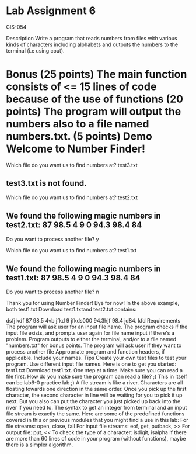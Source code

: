 # Lab Assignment 6
 CIS-054


Description
Write a program that reads numbers from files with various kinds of characters including alphabets and outputs the numbers to the terminal (i.e using cout).

Bonus (25 points)
The main function consists of <= 15 lines of code because of the use of functions (20 points)
The program will output the numbers also to a file named numbers.txt. (5 points)
Demo
Welcome to Number Finder!
===========================
Which file do you want us to find numbers at?
test3.txt

test3.txt is not found.
---

Which file do you want us to find numbers at?
test2.txt

We found the following magic numbers in test2.txt:
87 98.5 4 9 0 94.3 98.4 84 
------

Do you want to process another file?
y

Which file do you want us to find numbers at?
test1.txt

We found the following magic numbers in test1.txt:
87 98.5 4 9 0 94.3 98.4 84 
------

Do you want to process another file?
n

Thank you for using Number Finder! Bye for now! 
In the above example, both test1.txt  Download test1.txtand test2.txt contains:

dsfj  kdf     87  98.5 4vb
jfkd 9            jfkds000    94.3hjf
        98.4    jd84.    kfd
Requirements
The program will ask user for an input file name.
The program checks if the input file exists, and prompts user again for file name input if there's a problem.
Program outputs to either the terminal, and/or to a file named "numbers.txt" for bonus points.
The program will ask user if they want to process another file
Appropriate program and function headers, if applicable. Include your names.
Tips
Create your own test files to test your program. Use different input file names. Here is one to get you started: test1.txt  Download test1.txt.
One step at a time. Make sure you can read a file first. How do you make sure the program can read a file? ;) This in itself can be lab6-0 practice lab ;)
A file stream is like a river. Characters are all floating towards one direction in the same order. Once you pick up the first character, the second character in line will be waiting for you to pick it up next.  But you also can put the character you just picked up back into the river if you need to.
The syntax to get an integer from terminal and an input file stream is exactly the same.
Here are some of the predefined functions covered in this or previous modules that you might find a use in this lab:
For file streams: open, close, fail
For input file streams: eof, get, putback, >>
For output file: put, <<
To check the type of a character: isdigit, isalpha
If there are more than 60 lines of code in your program (without functions), maybe there is a simpler algorithm.